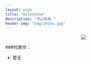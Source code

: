 ```yaml
---
layout: page
title: "milestone"
description: "书山有路 "
header-img: "img/zhihu.jpg"
---
```



<center>
    <p><img src="http://7xlfkx.com1.z0.glb.clouddn.com/white2.jpg" align="center"></p>
</center>


###代表作：


- 暂无






